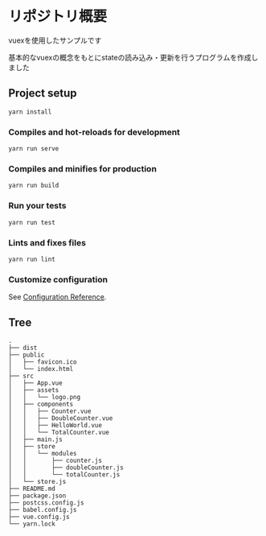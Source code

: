 # リポジトリ概要

vuexを使用したサンプルです

基本的なvuexの概念をもとにstateの読み込み・更新を行うプログラムを作成しました

## Project setup
```
yarn install
```

### Compiles and hot-reloads for development
```
yarn run serve
```

### Compiles and minifies for production
```
yarn run build
```

### Run your tests
```
yarn run test
```

### Lints and fixes files
```
yarn run lint
```

### Customize configuration
See [Configuration Reference](https://cli.vuejs.org/config/).

## Tree

```
.
├── dist
├── public
│   ├── favicon.ico
│   └── index.html
├── src
│   ├── App.vue
│   ├── assets
│   │   └── logo.png
│   ├── components
│   │   ├── Counter.vue
│   │   ├── DoubleCounter.vue
│   │   ├── HelloWorld.vue
│   │   └── TotalCounter.vue
│   ├── main.js
│   ├── store
│   │   └── modules
│   │       ├── counter.js
│   │       ├── doubleCounter.js
│   │       └── totalCounter.js
│   └── store.js
├── README.md
├── package.json
├── postcss.config.js
├── babel.config.js
├── vue.config.js
└── yarn.lock
```
